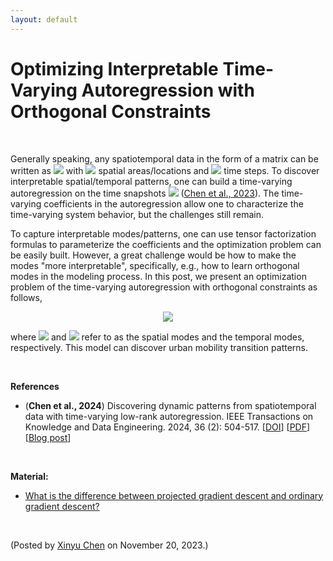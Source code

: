 ```yaml
---
layout: default
---
```


# Optimizing Interpretable Time-Varying Autoregression with Orthogonal Constraints

<br>

Generally speaking, any spatiotemporal data in the form of a matrix can be written as <img style="display: inline;" src="https://latex.codecogs.com/svg.latex?\large&space;\boldsymbol{Y}\in\mathbb{R}^{N\times T}"/> with <img style="display: inline;" src="https://latex.codecogs.com/svg.latex?\large&space;N"/> spatial areas/locations and <img style="display: inline;" src="https://latex.codecogs.com/svg.latex?\large&space;T"/> time steps. To discover interpretable spatial/temporal patterns, one can build a time-varying autoregression on the time snapshots <img style="display: inline;" src="https://latex.codecogs.com/svg.latex?\large&space;\boldsymbol{y}_1,\boldsymbol{y}_2,\ldots,\boldsymbol{y}_{T}\in\mathbb{R}^{N}"/> ([Chen et al., 2023](https://doi.org/10.1109/TKDE.2023.3294440)). The time-varying coefficients in the autoregression allow one to characterize the time-varying system behavior, but the challenges still remain.

To capture interpretable modes/patterns, one can use tensor factorization formulas to parameterize the coefficients and the optimization problem can be easily built. However, a great challenge would be how to make the modes "more interpretable", specifically, e.g., how to learn orthogonal modes in the modeling process. In this post, we present an optimization problem of the time-varying autoregression with orthogonal constraints as follows,

<p align = "center"><img align="middle" src="https://latex.codecogs.com/svg.latex?\large&space;\begin{aligned} \min_{\boldsymbol{W},\boldsymbol{G},\boldsymbol{V},\boldsymbol{X}}~&\frac{1}{2}\sum_{t=2}^{T}\left\|\boldsymbol{y}_t-\boldsymbol{W}\boldsymbol{G}(\boldsymbol{x}_t^\top\otimes\boldsymbol{V})^\top\boldsymbol{y}_{t-1}\right\|_2^2 \\ \text{s.t.}~~&\begin{cases} \boldsymbol{W}^\top\boldsymbol{W}=\boldsymbol{I}_R \\ \boldsymbol{V}^\top\boldsymbol{V}=\boldsymbol{I}_R \\ \boldsymbol{X}^\top\boldsymbol{X}=\boldsymbol{I}_R \\ \end{cases} \end{aligned}"/></p>

where <img style="display: inline;" src="https://latex.codecogs.com/svg.latex?\large&space;\boldsymbol{W}\in\mathbb{R}^{N\times R}"/> and <img style="display: inline;" src="https://latex.codecogs.com/svg.latex?\large&space;\boldsymbol{X}\in\mathbb{R}^{(T-1)\times R}"/> refer to as the spatial modes and the temporal modes, respectively. This model can discover urban mobility transition patterns.

<br>

**References**

- (**Chen et al., 2024**) Discovering dynamic patterns from spatiotemporal data with time-varying low-rank autoregression. IEEE Transactions on Knowledge and Data Engineering. 2024, 36 (2): 504-517. [[DOI](https://doi.org/10.1109/TKDE.2023.3294440)] [[PDF](https://xinychen.github.io/papers/time_varying_model.pdf)] [[Blog post](https://spatiotemporal-data.github.io/posts/time_varying_model/)]

<br>

**Material:**
- [What is the difference between projected gradient descent and ordinary gradient descent?](https://math.stackexchange.com/q/571068)

<br>
<p align="left">(Posted by <a href="https://xinychen.github.io/">Xinyu Chen</a> on November 20, 2023.)</p>
